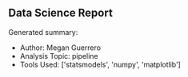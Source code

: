## Data Science Report

Generated summary:

- Author: Megan Guerrero
- Analysis Topic: pipeline
- Tools Used: ['statsmodels', 'numpy', 'matplotlib']
